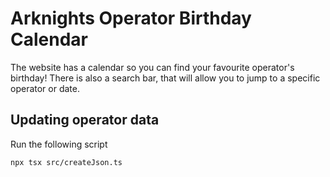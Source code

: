 # Arknights Operator Birthday Calendar

The website has a calendar so you can find your favourite operator's birthday! There is also a search bar, that will allow you to jump to a specific operator or date.

## Updating operator data

Run the following script

```
npx tsx src/createJson.ts
```
